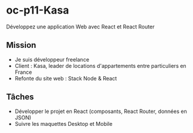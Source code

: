 # oc-p11-Kasa
Développez une application Web avec React et React Router

## Mission
- Je suis développeur freelance
- Client : Kasa, leader de locations d'appartements entre particuliers en France
- Refonte du site web : Stack Node & React

## Tâches
- Développer le projet en React (composants, React Router, données en JSON)
- Suivre les maquettes Desktop et Mobile 
